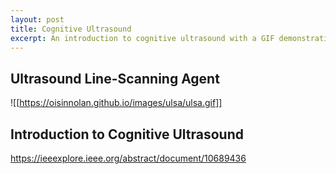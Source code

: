 ```yaml
---
layout: post
title: Cognitive Ultrasound
excerpt: An introduction to cognitive ultrasound with a GIF demonstrating an active scan-line selection agent.
---
```

## Ultrasound Line-Scanning Agent
![[https://oisinnolan.github.io/images/ulsa/ulsa.gif]]
## Introduction to Cognitive Ultrasound 
https://ieeexplore.ieee.org/abstract/document/10689436
